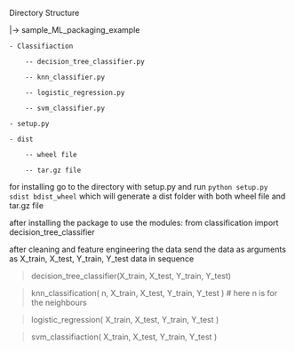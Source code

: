 Directory Structure

|-> sample_ML_packaging_example

    - Classifiaction
    
        -- decision_tree_classifier.py
        
        -- knn_classifier.py
        
        -- logistic_regression.py
        
        -- svm_classifier.py
        
    - setup.py
    
    - dist                            
    
        -- wheel file 
        
        -- tar.gz file
        
for installing go to the directory with setup.py and run `python setup.py sdist bdist_wheel` which will generate a dist folder with both wheel file and tar.gz file 

after installing the package to use the modules:
    from classification import decision_tree_classifier 

after cleaning and feature engineering the data
send the data as arguments as X_train, X_test, Y_train, Y_test data in sequence
> decision_tree_classifier(X_train, X_test, Y_train, Y_test) 

> knn_classification( n, X_train, X_test, Y_train, Y_test ) # here n is for the neighbours

> logistic_regression( X_train, X_test, Y_train, Y_test )

> svm_classifiaction( X_train, X_test, Y_train, Y_test )



